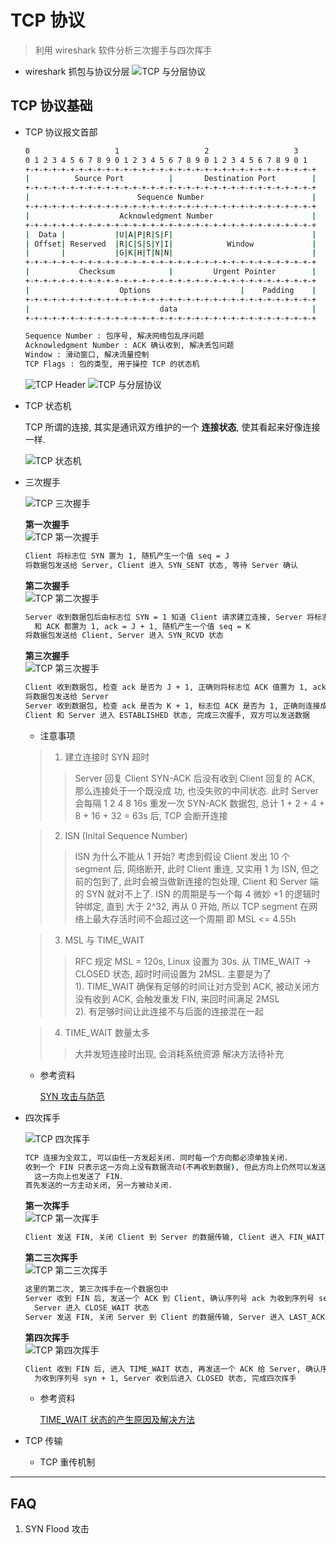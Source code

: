 # TCP 协议
> 利用 wireshark 软件分析三次握手与四次挥手

* wireshark 抓包与协议分层
    <img :src="$withBase('/image/network/tcp_basic_wireshark_001.png')" alt="TCP 与分层协议">

## TCP 协议基础

* TCP 协议报文首部

    ```bash
    0                   1                   2                   3
    0 1 2 3 4 5 6 7 8 9 0 1 2 3 4 5 6 7 8 9 0 1 2 3 4 5 6 7 8 9 0 1
    +-+-+-+-+-+-+-+-+-+-+-+-+-+-+-+-+-+-+-+-+-+-+-+-+-+-+-+-+-+-+-+-+
    |          Source Port          |       Destination Port        |
    +-+-+-+-+-+-+-+-+-+-+-+-+-+-+-+-+-+-+-+-+-+-+-+-+-+-+-+-+-+-+-+-+
    |                        Sequence Number                        |
    +-+-+-+-+-+-+-+-+-+-+-+-+-+-+-+-+-+-+-+-+-+-+-+-+-+-+-+-+-+-+-+-+
    |                    Acknowledgment Number                      |
    +-+-+-+-+-+-+-+-+-+-+-+-+-+-+-+-+-+-+-+-+-+-+-+-+-+-+-+-+-+-+-+-+
    |  Data |           |U|A|P|R|S|F|                               |
    | Offset| Reserved  |R|C|S|S|Y|I|            Window             |
    |       |           |G|K|H|T|N|N|                               |
    +-+-+-+-+-+-+-+-+-+-+-+-+-+-+-+-+-+-+-+-+-+-+-+-+-+-+-+-+-+-+-+-+
    |           Checksum            |         Urgent Pointer        |
    +-+-+-+-+-+-+-+-+-+-+-+-+-+-+-+-+-+-+-+-+-+-+-+-+-+-+-+-+-+-+-+-+
    |                    Options                    |    Padding    |
    +-+-+-+-+-+-+-+-+-+-+-+-+-+-+-+-+-+-+-+-+-+-+-+-+-+-+-+-+-+-+-+-+
    |                             data                              |
    +-+-+-+-+-+-+-+-+-+-+-+-+-+-+-+-+-+-+-+-+-+-+-+-+-+-+-+-+-+-+-+-+

    Sequence Number : 包序号, 解决网络包乱序问题
    Acknowledgment Number : ACK 确认收到, 解决丢包问题
    Window : 滑动窗口, 解决流量控制
    TCP Flags : 包的类型, 用于操控 TCP 的状态机
    ```

    <img :src="$withBase('/image/network/tcp_header_001.jpg')" alt="TCP Header">

    <img :src="$withBase('/image/network/tcp_basic_wireshark_002.png')" alt="TCP 与分层协议">

* TCP 状态机

    TCP 所谓的连接, 其实是通讯双方维护的一个 **连接状态**, 使其看起来好像连接一样.


    <img :src="$withBase('/image/network/tcp_statemachine_001.png')" alt="TCP 状态机">

* 三次握手

    <img :src="$withBase('/image/network/tcp_connect_wireshark_001.png')" alt="TCP 三次握手">

    **第一次握手**<br>
    <img :src="$withBase('/image/network/tcp_connect_wireshark_002.png')" alt="TCP 第一次握手">

    ```bash
    Client 将标志位 SYN 置为 1, 随机产生一个值 seq = J
    将数据包发送给 Server, Client 进入 SYN_SENT 状态, 等待 Server 确认
    ```

    **第二次握手**<br>
    <img :src="$withBase('/image/network/tcp_connect_wireshark_003.png')" alt="TCP 第二次握手">

    ```bash
    Server 收到数据包后由标志位 SYN = 1 知道 Client 请求建立连接, Server 将标志位 SYN
      和 ACK 都置为 1, ack = J + 1, 随机产生一个值 seq = K
    将数据包发送给 Client, Server 进入 SYN_RCVD 状态
    ```

    **第三次握手**<br>
    <img :src="$withBase('/image/network/tcp_connect_wireshark_004.png')" alt="TCP 第三次握手">

    ```bash
    Client 收到数据包, 检查 ack 是否为 J + 1, 正确则将标志位 ACK 值置为 1, ack = K + 1
    将数据包发送给 Server
    Server 收到数据包, 检查 ack 是否为 K + 1, 标志位 ACK 是否为 1, 正确则连接成功.
    Client 和 Server 进入 ESTABLISHED 状态, 完成三次握手, 双方可以发送数据
    ```

    - 注意事项

    > 1. 建立连接时 SYN 超时
    >> Server 回复 Client SYN-ACK 后没有收到 Client 回复的 ACK, 那么连接处于一个既没成
       功, 也没失败的中间状态. 此时 Server 会每隔 1 2 4 8 16s 重发一次 SYN-ACK 数据包,
       总计 1 + 2 + 4 + 8 + 16 + 32 = 63s 后, TCP 会断开连接

    > 2. ISN (Inital Sequence Number)
    >> ISN 为什么不能从 1 开始? 考虑到假设 Client 发出 10 个 segment 后, 网络断开, 此时
       Client 重连, 又实用 1 为 ISN, 但之前的包到了, 此时会被当做新连接的包处理, Client
       和 Server 端的 SYN 就对不上了. ISN 的周期是与一个每 4 微妙 +1 的逻辑时钟绑定, 直到
       大于 2^32, 再从 0 开始, 所以 TCP segment 在网络上最大存活时间不会超过这一个周期
       即 MSL <= 4.55h

    > 3. MSL 与 TIME_WAIT
    >> RFC 规定 MSL = 120s, Linux 设置为 30s.
       从 TIME_WAIT -> CLOSED 状态, 超时时间设置为 2MSL. 主要是为了<br>
       1). TIME_WAIT 确保有足够的时间让对方受到 ACK, 被动关闭方没有收到 ACK, 会触发重发
           FIN, 来回时间满足 2MSL<br>
       2). 有足够时间让此连接不与后面的连接混在一起

    > 4. TIME_WAIT 数量太多
    >> 大并发短连接时出现, 会消耗系统资源
       解决方法待补充

    - 参考资料

        [SYN 攻击与防范](https://www.cnblogs.com/huskiesir/p/10212053.html)

* 四次挥手

    <img :src="$withBase('/image/network/tcp_close_wireshark_001.png')" alt="TCP 四次挥手">

    ```bash
    TCP 连接为全双工, 可以由任一方发起关闭. 同时每一个方向都必须单独关闭.
    收到一个 FIN 只表示这一方向上没有数据流动(不再收到数据), 但此方向上仍然可以发送数据, 直到
      这一方向上也发送了 FIN.
    首先发送的一方主动关闭, 另一方被动关闭.
    ```

    **第一次挥手**<br>
    <img :src="$withBase('/image/network/tcp_close_wireshark_002.png')" alt="TCP 第一次挥手">

    ```bash
    Client 发送 FIN, 关闭 Client 到 Server 的数据传输, Client 进入 FIN_WAIT_1 状态
    ```

    **第二三次挥手**<br>
    <img :src="$withBase('/image/network/tcp_close_wireshark_003.png')" alt="TCP 第二三次挥手">

    ```bash
    这里的第二次, 第三次挥手在一个数据包中
    Server 收到 FIN 后, 发送一个 ACK 到 Client, 确认序列号 ack 为收到序列号 seq + 1,
      Server 进入 CLOSE_WAIT 状态
    Server 发送 FIN, 关闭 Server 到 Client 的数据传输, Server 进入 LAST_ACK 状态
    ```

    **第四次挥手**<br>
    <img :src="$withBase('/image/network/tcp_close_wireshark_004.png')" alt="TCP 第四次挥手">

    ```bash
    Client 收到 FIN 后, 进入 TIME_WAIT 状态, 再发送一个 ACK 给 Server, 确认序列号 ack
      为收到序列号 syn + 1, Server 收到后进入 CLOSED 状态, 完成四次挥手
    ```

    - 参考资料

        [TIME_WAIT 状态的产生原因及解决方法](https://blog.csdn.net/knowledgebao/article/details/84626238?depth_1-utm_source=distribute.pc_relevant.none-task&utm_source=distribute.pc_relevant.none-task)

* TCP 传输

    - TCP 重传机制
---

## FAQ

1. SYN Flood 攻击
